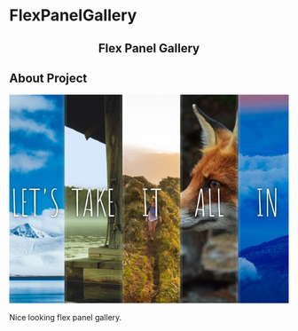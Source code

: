 # FlexPanelGallery
  <h2 align="center">Flex Panel Gallery</h3>


<!-- ABOUT THE PROJECT -->
## About Project
![Alt text](/FlexPanel.png?raw=true "FlexPanelGallery")
<p>
Nice looking flex panel gallery.
</p>

